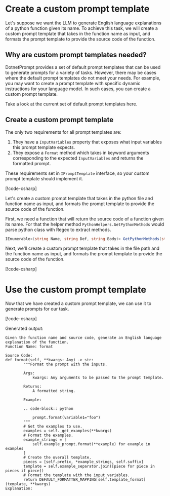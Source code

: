 # Create a custom prompt template

Let's suppose we want the LLM to generate English language explanations of a python function given its name. To achieve this task, we will create a custom prompt template that takes in the function name as input, and formats the prompt template to provide the source code of the function.

## Why are custom prompt templates needed?

DotnetPrompt provides a set of default prompt templates that can be used to generate prompts for a variety of tasks. However, there may be cases where the default prompt templates do not meet your needs. For example, you may want to create a prompt template with specific dynamic instructions for your language model. In such cases, you can create a custom prompt template.

Take a look at the current set of default prompt templates here.

## Create a custom prompt template

The only two requirements for all prompt templates are:

1. They have a `InputVariables` property that exposes what input variables this prompt template expects.
1. They expose a `Format` method which takes in keyword arguments corresponding to the expected `InputVariables` and returns the formatted prompt.

These requirements set in `IPromptTemplate` interface, so your custom prompt template should implement it.

[!code-csharp[](../../../../DotnetPrompt.Abstractions/Prompts/IPromptTemplate.cs#L6-L23)]

Let's create a custom prompt template that takes in the python file and function name as input, and formats the prompt template to provide the source code of the function.

First, we need a function that will return the source code of a function given its name. For that the helper method `PythonHelpers.GetPythonMethods` would parse python class with Regex to extract methods.

```cs
IEnumerable<(string Name, string Def, string Body)> GetPythonMethods(string filePath)
```

Next, we'll create a custom prompt template that takes in the file path and the function name as input, and formats the prompt template to provide the source code of the function.

[!code-csharp[](../../../../DotnetPrompt.Tests.Examples/Prompts/PromptTemplateExamples.cs#Example_CustomPromptTemplate_FunctionExplainerPromptTemplate)]

# Use the custom prompt template

Now that we have created a custom prompt template, we can use it to generate prompts for our task.

[!code-csharp[](../../../../DotnetPrompt.Tests.Examples/Prompts/PromptTemplateExamples.cs#Example_CustomPromptTemplate)]

Generated output:

```text
Given the function name and source code, generate an English language explanation of the function.
Function Name: format

Source Code:
def format(self, **kwargs: Any) -> str:
        """Format the prompt with the inputs.

        Args:
            kwargs: Any arguments to be passed to the prompt template.

        Returns:
            A formatted string.

        Example:

        .. code-block:: python

            prompt.format(variable1="foo")
        """
        # Get the examples to use.
        examples = self._get_examples(**kwargs)
        # Format the examples.
        example_strings = [
            self.example_prompt.format(**example) for example in examples
        ]
        # Create the overall template.
        pieces = [self.prefix, *example_strings, self.suffix]
        template = self.example_separator.join([piece for piece in pieces if piece])
        # Format the template with the input variables.
        return DEFAULT_FORMATTER_MAPPING[self.template_format](template, **kwargs)
Explanation:
```        